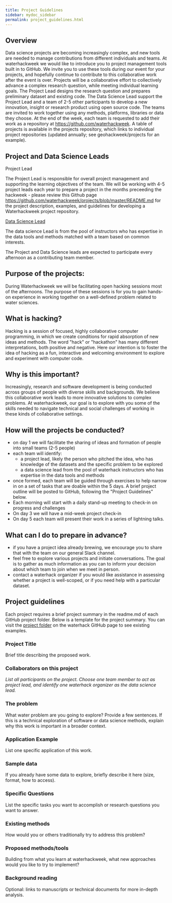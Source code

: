 ```yaml
---
title: Project Guidelines
sidebar: mydoc_sidebar
permalink: project_guidelines.html
---
```


## Overview

Data science projects are becoming increasingly complex, and new tools are needed to manage contributions from different individuals and teams. At waterhackweek we would like to introduce you to project management tools built in to GitHub. We invite you to use these tools during our event for your projects, and hopefully continue to contribute to this collaborative work after the event is over.  Projects will be a collaborative effort to collectively advance a complex research question, while meeting individual learning goals.  The Project Lead designs the research question and prepares preliminary dataset and existing code. The Data Science Lead support the Project Lead and a team of 2-5 other participants to develop a new innovation, insight or research product using open source code. The teams are invited to work together using any methods, platforms, libraries or data they choose. At the end of the week, each team is requested to add their work as a repository at https://github.com/waterhackweek.   A table of projects is available in the projects repository, which links to individual project repositories (updated annually; see geohackweek/projects for an example). 

## Project and Data Science Leads

Project Lead

The Project Lead is responsible for overall project management and supporting the learning objectives of the team.  We will be working with 4-5 project leads each year to prepare a project in the months preceeding the hackweek - please review this Github page https://github.com/waterhackweek/projects/blob/master/README.md for the project description, examples, and guidelines for developing a Waterhackweek project repository. 


[Data Science Lead]()

The data science Lead is from the pool of instructors who has expertise in the data tools and methods matched with a team based on common interests. 

The Project and Data Science leads are expected to participate every afternoon as a contributing team member. 


## Purpose of the projects:

During Waterhackweek we will be facilitating open hacking sessions most of the afternoons. The purpose of these sessions is for you to gain hands-on experience in working together on a well-defined problem related to water sciences.

## What is hacking?

Hacking is a session of focused, highly collaborative computer programming, in which we create conditions for rapid absorption of new ideas and methods. The word "hack" or "hackathon" has many different interpretations, both positive and negative. Here our intention is to foster the idea of hacking as a fun, interactive and welcoming environment to explore and experiment with computer code.  

## Why is this important?

Increasingly, research and software development is being conducted across groups of people with diverse skills and backgrounds. We believe this collaborative work leads to more innovative solutions to complex problems. At waterhackweek, our goal is to explore with you some of the skills needed to navigate technical and social challenges of working in these kinds of collaborative settings.

## How will the projects be conducted?

* on day 1 we will facilitate the sharing of ideas and formation of people into small teams (2-5 people)
* each team will identify:
  * a project lead, likely the person who pitched the idea, who has knowledge of the datasets and the specific problem to be explored
  * a data science lead from the pool of waterhack instructors who has expertise in the data tools and methods
* once formed, each team will be guided through exercises to help narrow in on a set of tasks that are doable within the 5 days. A brief project outline will be posted to GitHub, following the "Project Guidelines" below.
* Each morning will start with a daily stand-up meeting to check-in on progress and challenges
* On day 3 we will have a mid-week project check-in
* On day 5 each team will present their work in a series of lightning talks.

## What can I do to prepare in advance?

* if you have a project idea already brewing, we encourage you to share that with the team on our general Slack channel. 
* feel free to explore various projects and initiate conversations. The goal is to gather as much information as you can to inform your decision about which team to join when we meet in person.
* contact a waterhack organizer if you would like assistance in assessing whether a project is well-scoped, or if you need help with a particular dataset.

## Project guidelines

Each project requires a brief project summary in the readme.md of each GitHub project folder. Below is a template for the project summary. You can visit the [project folder](https://github.com/waterhackweek/projects) on the waterhack GitHub page to see existing examples.

### Project Title

Brief title describing the proposed work.

### Collaborators on this project

_List all participants on the project. Choose one team member to act as project lead, and identify one waterhack organizer as the data science lead._

### The problem

What water problem are you going to explore? Provide a few sentences. If this is a technical exploration of software or data science methods, explain why this work is important in a broader context.

### Application Example

List one specific application of this work.

### Sample data

If you already have some data to explore, briefly describe it here (size, format, how to access).

### Specific Questions

List the specific tasks you want to accomplish or research questions you want to answer.

### Existing methods

How would you or others traditionally try to address this problem?

### Proposed methods/tools

Building from what you learn at waterhackweek, what new approaches would you like to try to implement?

### Background reading

Optional: links to manuscripts or technical documents for more in-depth analysis.
